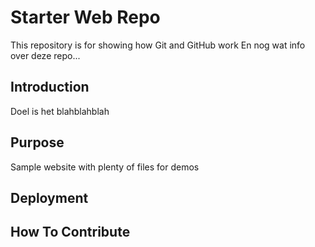 # Starter Web Repo

This repository is for showing how Git and GitHub work
En nog wat info over deze repo...

## Introduction
Doel is het blahblahblah

## Purpose

Sample website with plenty of files for demos

## Deployment

## How To Contribute

